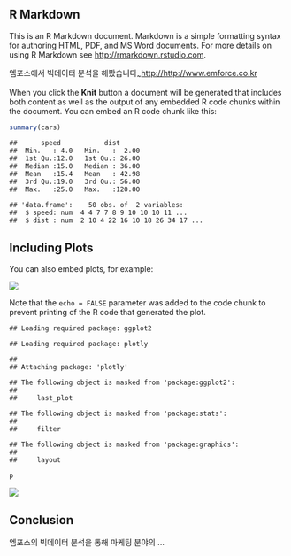 R Markdown
----------

This is an R Markdown document. Markdown is a simple formatting syntax for authoring HTML, PDF, and MS Word documents. For more details on using R Markdown see <http://rmarkdown.rstudio.com>.

엠포스에서 빅데이터 분석을 해봤습니다<sub>~</sub><http://http://www.emforce.co.kr>

When you click the **Knit** button a document will be generated that includes both content as well as the output of any embedded R code chunks within the document. You can embed an R code chunk like this:

``` r
summary(cars)
```

    ##      speed           dist       
    ##  Min.   : 4.0   Min.   :  2.00  
    ##  1st Qu.:12.0   1st Qu.: 26.00  
    ##  Median :15.0   Median : 36.00  
    ##  Mean   :15.4   Mean   : 42.98  
    ##  3rd Qu.:19.0   3rd Qu.: 56.00  
    ##  Max.   :25.0   Max.   :120.00

    ## 'data.frame':    50 obs. of  2 variables:
    ##  $ speed: num  4 4 7 7 8 9 10 10 10 11 ...
    ##  $ dist : num  2 10 4 22 16 10 18 26 34 17 ...

Including Plots
---------------

You can also embed plots, for example:

<img src="md_test_files/figure-markdown_github/pressure-1.png" style="display: block; margin: auto;" />

Note that the `echo = FALSE` parameter was added to the code chunk to prevent printing of the R code that generated the plot.

    ## Loading required package: ggplot2

    ## Loading required package: plotly

    ## 
    ## Attaching package: 'plotly'

    ## The following object is masked from 'package:ggplot2':
    ## 
    ##     last_plot

    ## The following object is masked from 'package:stats':
    ## 
    ##     filter

    ## The following object is masked from 'package:graphics':
    ## 
    ##     layout

``` r
p
```

<img src="md_test_files/figure-markdown_github/unnamed-chunk-3-1.png" style="display: block; margin: auto;" />

Conclusion
----------

엠포스의 빅데이터 분석을 통해 마케팅 분야의 ...
